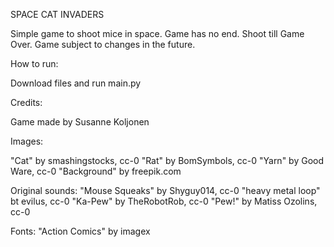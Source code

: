 SPACE CAT INVADERS

Simple game to shoot mice in space. Game has no end. Shoot till Game Over. Game subject to changes in the future.

How to run:

Download files and run main.py

Credits:

Game made by Susanne Koljonen

Images:

"Cat" by smashingstocks, cc-0
"Rat" by BomSymbols, cc-0
"Yarn" by Good Ware, cc-0
"Background" by freepik.com

Original sounds:
"Mouse Squeaks" by Shyguy014, cc-0
"heavy metal loop" bt evilus, cc-0
"Ka-Pew" by TheRobotRob, cc-0
"Pew!" by Matiss Ozolins, cc-0

Fonts:
"Action Comics" by imagex
